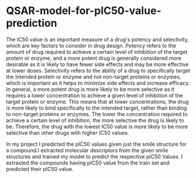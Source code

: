 # QSAR-model-for-pIC50-value-prediction

The IC50 value is an important measure of a drug's potency and selectivity, which are key factors to consider in drug design. Potency refers to the amount of drug required to achieve a certain level of inhibition of the target protein or enzyme, and a more potent drug is generally considered more desirable as it is likely to have fewer side effects and may be more effective at lower doses.
Selectivity refers to the ability of a drug to specifically target the intended protein or enzyme and not non-target proteins or enzymes, which is important as it helps to minimize side effects and increase efficacy. In general, a more potent drug is more likely to be more selective as it requires a lower concentration to achieve a given level of inhibition of the target protein or enzyme. This means that at lower concentrations, the drug is more likely to bind specifically to the intended target, rather than binding to non-target proteins or enzymes. The lower the concentration required to achieve a certain level of inhibition, the more selective the drug is likely to be. Therefore, the drug with the lowest IC50 value is more likely to be more selective than other drugs with higher IC50 values.

In my project I predicted the pIC50 values given just the smile structure for a compound.I extracted molecular descriptors from the given smile structures and trained my model to predict the respective pIC50 Values. I extraxted the compounds having pIC50 value from the train set and predicted their pIC50 value.
